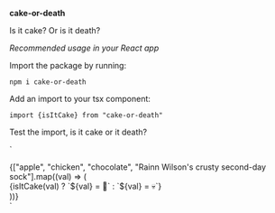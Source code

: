 **cake-or-death**

Is it cake? Or is it death?

*Recommended usage in your React app*

Import the package by running:

`npm i cake-or-death`

Add an import to your tsx component:

`import {isItCake} from "cake-or-death"`

Test the import, is it cake or it death?

`
  <div>
    {["apple", "chicken", "chocolate", "Rainn Wilson's crusty second-day sock"].map((val) => (
      <div>{isItCake(val) ? `${val} = 🎂` : `${val} = 💀`}</div>
    ))}
  </div>
`

